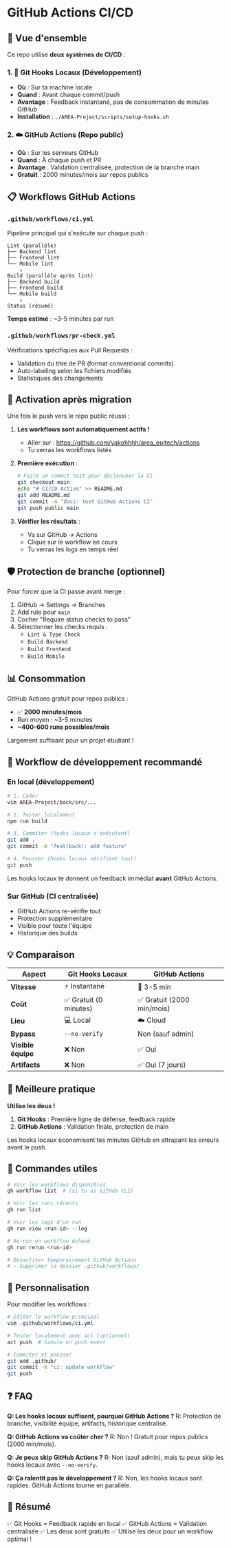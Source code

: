# GitHub Actions CI/CD

## 🎯 Vue d'ensemble

Ce repo utilise **deux systèmes de CI/CD** :

### 1. 🔧 Git Hooks Locaux (Développement)
- **Où** : Sur ta machine locale
- **Quand** : Avant chaque commit/push
- **Avantage** : Feedback instantané, pas de consommation de minutes GitHub
- **Installation** : `./AREA-Project/scripts/setup-hooks.sh`

### 2. ☁️ GitHub Actions (Repo public)
- **Où** : Sur les serveurs GitHub
- **Quand** : À chaque push et PR
- **Avantage** : Validation centralisée, protection de la branche main
- **Gratuit** : 2000 minutes/mois sur repos publics

## 📋 Workflows GitHub Actions

### `.github/workflows/ci.yml`
Pipeline principal qui s'exécute sur chaque push :

```
Lint (parallèle)
├── Backend lint
├── Frontend lint  
└── Mobile lint
    ↓
Build (parallèle après lint)
├── Backend build
├── Frontend build
└── Mobile build
    ↓
Status (résumé)
```

**Temps estimé** : ~3-5 minutes par run

### `.github/workflows/pr-check.yml`
Vérifications spécifiques aux Pull Requests :
- Validation du titre de PR (format conventional commits)
- Auto-labeling selon les fichiers modifiés
- Statistiques des changements

## 🚀 Activation après migration

Une fois le push vers le repo public réussi :

1. **Les workflows sont automatiquement actifs !**
   - Aller sur : https://github.com/yakohhhh/area_epitech/actions
   - Tu verras les workflows listés

2. **Première exécution** :
   ```bash
   # Faire un commit test pour déclencher la CI
   git checkout main
   echo "# CI/CD Active" >> README.md
   git add README.md
   git commit -m "docs: test GitHub Actions CI"
   git push public main
   ```

3. **Vérifier les résultats** :
   - Va sur GitHub → Actions
   - Clique sur le workflow en cours
   - Tu verras les logs en temps réel

## 🛡️ Protection de branche (optionnel)

Pour forcer que la CI passe avant merge :

1. GitHub → Settings → Branches
2. Add rule pour `main`
3. Cocher "Require status checks to pass"
4. Sélectionner les checks requis :
   - `Lint & Type Check`
   - `Build Backend`
   - `Build Frontend`
   - `Build Mobile`

## 📊 Consommation

GitHub Actions gratuit pour repos publics :
- ✅ **2000 minutes/mois**
- Run moyen : ~3-5 minutes
- **~400-600 runs possibles/mois**

Largement suffisant pour un projet étudiant !

## 🔄 Workflow de développement recommandé

### En local (développement)
```bash
# 1. Coder
vim AREA-Project/back/src/...

# 2. Tester localement
npm run build

# 3. Commiter (hooks locaux s'exécutent)
git add .
git commit -m "feat(back): add feature"

# 4. Pousser (hooks locaux vérifient tout)
git push
```

Les hooks locaux te donnent un feedback immédiat **avant** GitHub Actions.

### Sur GitHub (CI centralisée)
- GitHub Actions re-vérifie tout
- Protection supplémentaire
- Visible pour toute l'équipe
- Historique des builds

## 💡 Comparaison

| Aspect | Git Hooks Locaux | GitHub Actions |
|--------|------------------|----------------|
| **Vitesse** | ⚡ Instantané | 🐢 3-5 min |
| **Coût** | ✅ Gratuit (0 minutes) | ✅ Gratuit (2000 min/mois) |
| **Lieu** | 💻 Local | ☁️ Cloud |
| **Bypass** | `--no-verify` | Non (sauf admin) |
| **Visible équipe** | ❌ Non | ✅ Oui |
| **Artifacts** | ❌ Non | ✅ Oui (7 jours) |

## 🎯 Meilleure pratique

**Utilise les deux !**

1. **Git Hooks** : Première ligne de défense, feedback rapide
2. **GitHub Actions** : Validation finale, protection de main

Les hooks locaux économisent tes minutes GitHub en attrapant les erreurs avant le push.

## 📝 Commandes utiles

```bash
# Voir les workflows disponibles
gh workflow list  # (si tu as GitHub CLI)

# Voir les runs récents
gh run list

# Voir les logs d'un run
gh run view <run-id> --log

# Re-run un workflow échoué
gh run rerun <run-id>

# Désactiver temporairement GitHub Actions
# → Supprimer le dossier .github/workflows/
```

## 🔧 Personnalisation

Pour modifier les workflows :

```bash
# Éditer le workflow principal
vim .github/workflows/ci.yml

# Tester localement avec act (optionnel)
act push  # Simule un push event

# Commiter et pousser
git add .github/
git commit -m "ci: update workflow"
git push
```

## ❓ FAQ

**Q: Les hooks locaux suffisent, pourquoi GitHub Actions ?**
R: Protection de branche, visibilité équipe, artifacts, historique centralisé.

**Q: GitHub Actions va coûter cher ?**
R: Non ! Gratuit pour repos publics (2000 min/mois).

**Q: Je peux skip GitHub Actions ?**
R: Non (sauf admin), mais tu peux skip les hooks locaux avec `--no-verify`.

**Q: Ça ralentit pas le développement ?**
R: Non, les hooks locaux sont rapides. GitHub Actions tourne en parallèle.

## 🎉 Résumé

✅ Git Hooks = Feedback rapide en local
✅ GitHub Actions = Validation centralisée
✅ Les deux sont gratuits
✅ Utilise les deux pour un workflow optimal !

